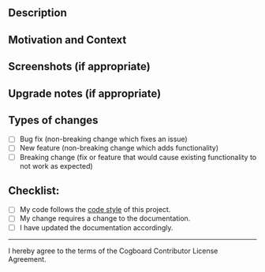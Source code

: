 <!--- Provide a general summary of your changes in the Title above (if possible start with issue number with # prefix) -->
<!--- Example: #123 - Some description -->

<!--- Remember to use appropriate Labels - this will help to group pull requests in release notes -->

## Description
<!--- Describe your changes in detail -->

## Motivation and Context
<!--- Why is this change required? What problem does it solve? -->
<!--- If it fixes an open issue, please link to the issue here. -->

## Screenshots (if appropriate)

## Upgrade notes (if appropriate)
<!-- What changes user have to do in order to migrate from the previous version to the version with this feature -->

## Types of changes
<!--- What types of changes does your code introduce? Put an `x` in all the boxes that apply: -->
- [ ] Bug fix (non-breaking change which fixes an issue)
- [ ] New feature (non-breaking change which adds functionality)
- [ ] Breaking change (fix or feature that would cause existing functionality to not work as expected)

## Checklist:
<!--- Go over all the following points, and put an `x` in all the boxes that apply. -->
<!--- If you're unsure about any of these, don't hesitate to ask. We're here to help! -->
- [ ] My code follows the [code style](/CONTRIBUTING.md#coding-conventions) of this project.
- [ ] My change requires a change to the documentation.
- [ ] I have updated the documentation accordingly.

---
I hereby agree to the terms of the Cogboard Contributor License Agreement.
